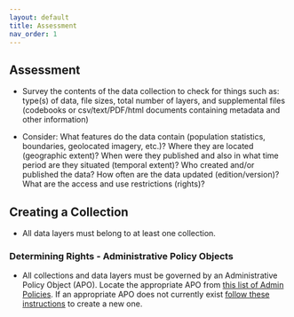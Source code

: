 ```yaml
---
layout: default
title: Assessment
nav_order: 1
---
```


## Assessment

* Survey the contents of the data collection to check for things such as: type(s) of data, file sizes, total number of layers, and supplemental files (codebooks or csv/text/PDF/html documents containing metadata and other information)

* Consider: What features do the data contain (population statistics, boundaries, geolocated imagery, etc.)? Where they are located (geographic extent)? When were they published and also in what time period are they situated (temporal extent)? Who created and/or published the data? How often are the data updated (edition/version)? What are the access and use restrictions (rights)?

## Creating a Collection

* All data layers must belong to at least one collection. 

### Determining Rights - Administrative Policy Objects

* All collections and data layers must be governed by an Administrative Policy Object (APO). Locate the appropriate APO from [this list of Admin Policies](https://argo.stanford.edu/catalog/facet/nonhydrus_apo_title_ssim). If an appropriate APO does not currently exist [follow these instructions](https://consul.stanford.edu/display/DLSSDOCS/Argo+-+How+to+Create+an+APO) to create a new one.

